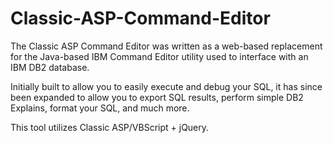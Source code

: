 Classic-ASP-Command-Editor
==========================

The Classic ASP Command Editor was written as a web-based replacement for the Java-based IBM Command Editor utility used to interface with an IBM DB2 database.

Initially built to allow you to easily execute and debug your SQL, it has since been expanded to allow you to export SQL results, perform simple DB2 Explains, format your SQL, and much more.

This tool utilizes Classic ASP/VBScript + jQuery.